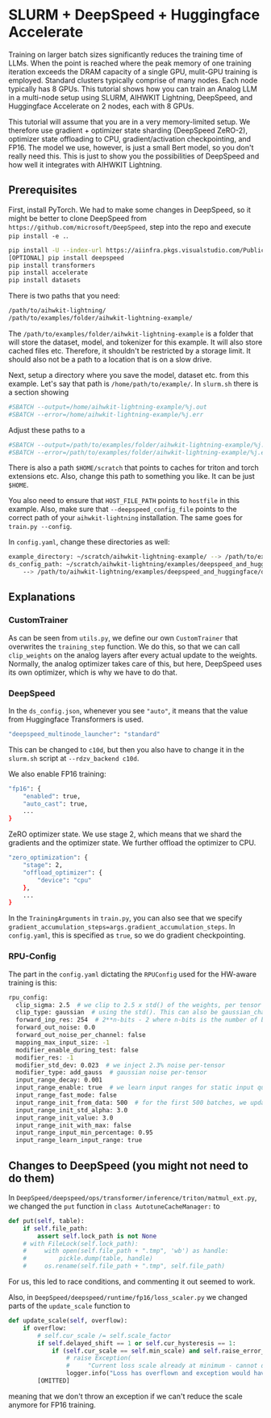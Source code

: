 # SLURM + DeepSpeed + Huggingface Accelerate
Training on larger batch sizes significantly reduces the training time of LLMs. When the point is reached where the peak memory of one training iteration exceeds the DRAM capacity of a single GPU, mulit-GPU training is employed. Standard clusters typically comprise of many nodes. Each node typically has 8 GPUs. This tutorial shows how you can train an Analog LLM in a multi-node setup using SLURM, AIHWKIT Lightning, DeepSpeed, and Huggingface Accelerate on 2 nodes, each with 8 GPUs.

This tutorial will assume that you are in a very memory-limited setup. We therefore use gradient + optimizer state sharding (DeepSpeed ZeRO-2), optimizer state offloading to CPU, gradient/activation checkpointing, and FP16.
The model we use, however, is just a small Bert model, so you don't really need this. This is just to show you the possibilities of DeepSpeed and how well it integrates with AIHWKIT Lightning.

## Prerequisites
First, install PyTorch.
We had to make some changes in DeepSpeed, so it might be better to clone DeepSpeed from `https://github.com/microsoft/DeepSpeed`, step into the repo and execute `pip install -e .`.
```bash
pip install -U --index-url https://aiinfra.pkgs.visualstudio.com/PublicPackages/_packaging/Triton-Nightly/pypi/simple/ triton-nightly
[OPTIONAL] pip install deepspeed
pip install transformers
pip install accelerate
pip install datasets
```

There is two paths that you need:
```bash
/path/to/aihwkit-lightning/
/path/to/examples/folder/aihwkit-lightning-example/
```
The `/path/to/examples/folder/aihwkit-lightning-example` is a folder that will store the dataset, model, and tokenizer for this example. It will also store cached files etc. Therefore, it shouldn't be restricted by a storage limit. It should also not be a path to a location that is on a slow drive.

Next, setup a directory where you save the model, dataset etc. from this example. Let's say that path is `/home/path/to/example/`.
In `slurm.sh` there is a section showing
```bash
#SBATCH --output=/home/aihwkit-lightning-example/%j.out
#SBATCH --error=/home/aihwkit-lightning-example/%j.err
```
Adjust these paths to a
```bash
#SBATCH --output=/path/to/examples/folder/aihwkit-lightning-example/%j.out
#SBATCH --error=/path/to/examples/folder/aihwkit-lightning-example/%j.err
```

There is also a path `$HOME/scratch` that points to caches for triton and torch extensions etc. Also, change this path to something you like. It can be just `$HOME`.

You also need to ensure that `HOST_FILE_PATH` points to `hostfile` in this example. Also, make sure that `--deepspeed_config_file` points to the correct path of your `aihwkit-lightning` installation. The same goes for `train.py --config`.

In `config.yaml`, change these directories as well:
```bash
example_directory: ~/scratch/aihwkit-lightning-example/ --> /path/to/examples/folder/aihwkit-lightning-example/
ds_config_path: ~/scratch/aihwkit-lightning/examples/deepspeed_and_huggingface/ds_config.json 
    --> /path/to/aihwkit-lightning/examples/deepspeed_and_huggingface/ds_config.json
```

## Explanations
### CustomTrainer
As can be seen from `utils.py`, we define our own `CustomTrainer` that overwrites the `training_step` function.
We do this, so that we can call `clip_weights` on the analog layers after every actual update to the weights.
Normally, the analog optimizer takes care of this, but here, DeepSpeed uses its own optimizer, which is why we have to do that.

### DeepSpeed
In the `ds_config.json`, whenever you see `"auto"`, it means that the value from Huggingface Transformers is used.
```bash
"deepspeed_multinode_launcher": "standard"
```
This can be changed to `c10d`, but then you also have to change it in the `slurm.sh` script at `--rdzv_backend c10d`.

We also enable FP16 training:
```bash
"fp16": {
    "enabled": true,
    "auto_cast": true,
    ...
}
```

ZeRO optimizer state. We use stage 2, which means that we shard the gradients and the optimizer state. We further offload the optimizer to CPU.
```bash
"zero_optimization": {
    "stage": 2,
    "offload_optimizer": {
        "device": "cpu"
    },
    ...
}
```

In the `TrainingArguments` in `train.py`, you can also see that we specify `gradient_accumulation_steps=args.gradient_accumulation_steps`. In `config.yaml`, this is specified as `true`,
so we do gradient checkpointing.


### RPU-Config
The part in the `config.yaml` dictating the `RPUConfig` used for the HW-aware training is this:
```bash
rpu_config:
  clip_sigma: 2.5  # we clip to 2.5 x std() of the weights, per tensor
  clip_type: gaussian  # using the std(). This can also be gaussian_channel
  forward_inp_res: 254  # 2**n-bits - 2 where n-bits is the number of bits for your input
  forward_out_noise: 0.0
  forward_out_noise_per_channel: false
  mapping_max_input_size: -1
  modifier_enable_during_test: false
  modifier_res: -1
  modifier_std_dev: 0.023  # we inject 2.3% noise per-tensor
  modifier_type: add_gauss  # gaussian noise per-tensor
  input_range_decay: 0.001
  input_range_enable: true  # we learn input ranges for static input quantization
  input_range_fast_mode: false
  input_range_init_from_data: 500  # for the first 500 batches, we update the input ranges from data instead of learning them
  input_range_init_std_alpha: 3.0
  input_range_init_value: 3.0
  input_range_init_with_max: false
  input_range_input_min_percentage: 0.95
  input_range_learn_input_range: true
```

## Changes to DeepSpeed (you might not need to do them)
In `DeepSpeed/deepspeed/ops/transformer/inference/triton/matmul_ext.py`, we changed the `put` function in `class AutotuneCacheManager:` to
```python
def put(self, table):
    if self.file_path:
        assert self.lock_path is not None
    # with FileLock(self.lock_path):
    #     with open(self.file_path + ".tmp", 'wb') as handle:
    #         pickle.dump(table, handle)
    #     os.rename(self.file_path + ".tmp", self.file_path)
```
For us, this led to race conditions, and commenting it out seemed to work.


Also, in `DeepSpeed/deepspeed/runtime/fp16/loss_scaler.py`
we changed parts of the `update_scale` function to
```python
def update_scale(self, overflow):
    if overflow:
        # self.cur_scale /= self.scale_factor
        if self.delayed_shift == 1 or self.cur_hysteresis == 1:
            if (self.cur_scale == self.min_scale) and self.raise_error_at_min_scale:
                # raise Exception(
                #     "Current loss scale already at minimum - cannot decrease scale anymore. Exiting run.") 
                logger.info("Loss has overflown and exception would have been raised.")
        [OMITTED]
```

meaning that we don't throw an exception if we can't reduce the scale anymore for FP16 training.
